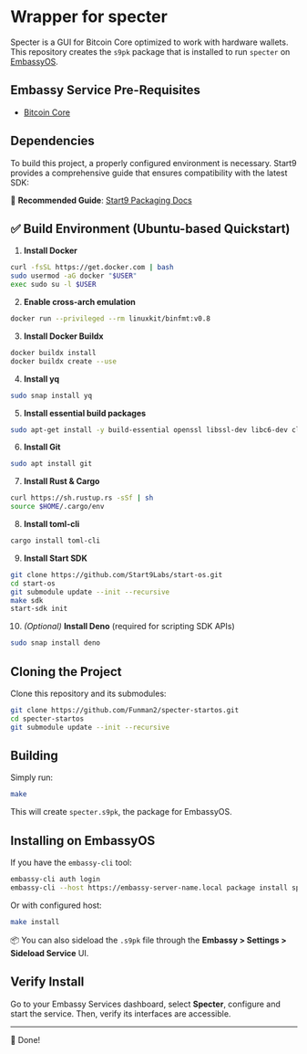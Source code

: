 # Wrapper for specter

Specter is a GUI for Bitcoin Core optimized to work with hardware wallets. This repository creates the `s9pk` package that is installed to run `specter` on [EmbassyOS](https://github.com/Start9Labs/embassy-os/).

## Embassy Service Pre-Requisites

- [Bitcoin Core](https://github.com/Start9Labs/bitcoind-wrapper)

## Dependencies

To build this project, a properly configured environment is necessary. Start9 provides a comprehensive guide that ensures compatibility with the latest SDK:

🔗 **Recommended Guide**: [Start9 Packaging Docs](https://docs.start9.com/0.3.5.x/developer-docs/packaging)

## ✅ Build Environment (Ubuntu-based Quickstart)

1. **Install Docker**

```bash
curl -fsSL https://get.docker.com | bash
sudo usermod -aG docker "$USER"
exec sudo su -l $USER
```

2. **Enable cross-arch emulation**

```bash
docker run --privileged --rm linuxkit/binfmt:v0.8
```

3. **Install Docker Buildx**

```bash
docker buildx install
docker buildx create --use
```

4. **Install yq**

```bash
sudo snap install yq
```

5. **Install essential build packages**

```bash
sudo apt-get install -y build-essential openssl libssl-dev libc6-dev clang libclang-dev ca-certificates
```

6. **Install Git**

```bash
sudo apt install git
```

7. **Install Rust & Cargo**

```bash
curl https://sh.rustup.rs -sSf | sh
source $HOME/.cargo/env
```

8. **Install toml-cli**

```bash
cargo install toml-cli
```

9. **Install Start SDK**

```bash
git clone https://github.com/Start9Labs/start-os.git
cd start-os
git submodule update --init --recursive
make sdk
start-sdk init
```

10. *(Optional)* **Install Deno** (required for scripting SDK APIs)

```bash
sudo snap install deno
```

## Cloning the Project

Clone this repository and its submodules:

```bash
git clone https://github.com/Funman2/specter-startos.git
cd specter-startos
git submodule update --init --recursive
```

## Building

Simply run:

```bash
make
```

This will create `specter.s9pk`, the package for EmbassyOS.

## Installing on EmbassyOS

If you have the `embassy-cli` tool:

```bash
embassy-cli auth login
embassy-cli --host https://embassy-server-name.local package install specter.s9pk
```

Or with configured host:

```bash
make install
```

📦 You can also sideload the `.s9pk` file through the **Embassy > Settings > Sideload Service** UI.

## Verify Install

Go to your Embassy Services dashboard, select **Specter**, configure and start the service. Then, verify its interfaces are accessible.

---

🎉 Done!


